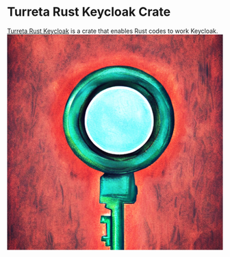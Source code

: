 # Turreta Rust Keycloak Crate 
[Turreta Rust Keycloak](https://github.com/turretadotcom/turreta-rust-keycloak) is a crate that enables Rust codes to work Keycloak.
![Turreta Rust Keycloak Crate](turreta-rust-keycloak-logo.jpg "Turreta Rust Keycloak logo")

